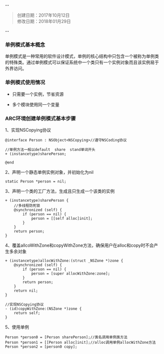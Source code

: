 --
> 创建日期：2017年10月12日  
> 修改日期：2018年01月29日  

--
### 单例模式基本概念

单例模式是一种常用的软件设计模式，单例的核心结构中只包含一个被称为单例类的特殊类。通过单例模式可以保证系统中一个类只有一个实例对象而且该实例易于外界访问。

### 单例模式使用情况

* 只需要一个实例，节省资源

* 多个模块使用同一个变量

### ARC环境创建单例模式基本步骤

1、实现NSCopying协议

```objc
@interface Person : NSObject<NSCopying>//遵守NSCoding协议

//单例方法一般以default  share  stand单词开头
+ (instancetype)sharePerson;

@end
```

2、声明一个静态单例实例对象，并初始化为nil

```objc
static Person *person = nil;
```

3、声明一个类的工厂方法，生成且只生成一个该类的实例

```objc
+ (instancetype)sharePerson {
    //多线程防死锁
    @synchronized (self) {
        if (person == nil) {
            person = [[self alloc]init];
        }
    }
    return person;
}
```

4、覆盖allcoWithZone和copyWithZone方法，确保用户在alloc和copy时不会产生多余对象

```objc
+ (instancetype)allocWithZone:(struct _NSZone *)zone {
    @synchronized (self) {
        if (person == nil) {
            person = [super allocWithZone:zone];
        }
        return person;
    }
    return nil;
}

//实现NSCopying协议
- (id)copyWithZone:(NSZone *)zone {
    return self;
}
```

5、使用单例

```objc
Person *person0 = [Person sharePerson];//类名调用单例类方法
Person *person1 = [[Person alloc]init];//alloc调用单例allocWithZone方法
Person *person2 = [person0 copy];
```
